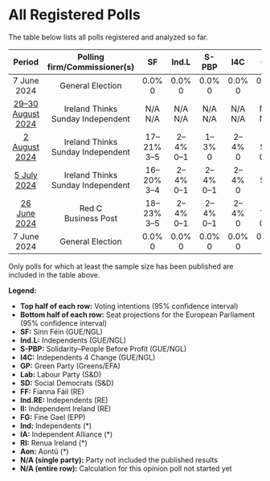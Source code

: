 # All Registered Polls

The table below lists all polls registered and analyzed so far.

| Period     | Polling firm/Commissioner(s) | SF | Ind.L | S-PBP | I4C | GP | Lab | SD | FF | Ind.RE | II | FG | Ind | IA | RI | Aon |
|:----------:|:----------------------------:|:--:|:--:|:--:|:--:|:--:|:--:|:--:|:--:|:--:|:--:|:--:|:--:|:--:|:--:|:--:|
| 7 June 2024 | General Election | 0.0% <br> 0 | 0.0% <br> 0 | 0.0% <br> 0 | 0.0% <br> 0 | 0.0% <br> 0 | 0.0% <br> 0 | 0.0% <br> 0 | 0.0% <br> 0 | 0.0% <br> 0 | 0.0% <br> 0 | 0.0% <br> 0 | 0.0% <br> 0 | 0.0% <br> 0 | 0.0% <br> 0 | 0.0% <br> 0 |
| [29–30 August 2024](2024-08-30-IrelandThinks.html) | Ireland Thinks <br> Sunday Independent | N/A <br> N/A | N/A <br> N/A | N/A <br> N/A | N/A <br> N/A | N/A <br> N/A | N/A <br> N/A | N/A <br> N/A | N/A <br> N/A | N/A <br> N/A | N/A <br> N/A | N/A <br> N/A | N/A <br> N/A | N/A <br> N/A | N/A <br> N/A | N/A <br> N/A |
| [2 August 2024](2024-08-02-IrelandThinks.html) | Ireland Thinks <br> Sunday Independent | 17–21% <br> 3–5 | 2–4% <br> 0–1 | 1–3% <br> 0 | 2–4% <br> 0 | 3–5% <br> 0–1 | 3–5% <br> 0–1 | 4–6% <br> 0–1 | 18–22% <br> 3–5 | 1–3% <br> 0 | 3–5% <br> 0 | 22–26% <br> 5 | 3–5% <br> 0 | N/A <br> N/A | N/A <br> N/A | 3–5% <br> 0–1 |
| [5 July 2024](2024-07-05-IrelandThinks.html) | Ireland Thinks <br> Sunday Independent | 16–20% <br> 3–4 | 2–4% <br> 0–1 | 2–4% <br> 0–1 | 2–4% <br> 0 | 3–5% <br> 0 | 2–4% <br> 0 | 3–5% <br> 0 | 18–22% <br> 4–5 | 1–3% <br> 0 | 3–5% <br> 0 | 22–26% <br> 5 | 3–5% <br> 0 | N/A <br> N/A | N/A <br> N/A | 3–5% <br> 0–1 |
| [26 June 2024](2024-06-26-RedC.html) | Red C <br> Business Post | 18–23% <br> 3–5 | 2–4% <br> 0–1 | 2–4% <br> 0–1 | 2–4% <br> 0 | 4–7% <br> 0–1 | 2–4% <br> 0 | 4–7% <br> 0 | 17–22% <br> 3–4 | 1–3% <br> 0–1 | 4–7% <br> 0–1 | 19–24% <br> 4–5 | 3–6% <br> 0 | N/A <br> N/A | N/A <br> N/A | 2–4% <br> 0 |
| 7 June 2024 | General Election | 0.0% <br> 0 | 0.0% <br> 0 | 0.0% <br> 0 | 0.0% <br> 0 | 0.0% <br> 0 | 0.0% <br> 0 | 0.0% <br> 0 | 0.0% <br> 0 | 0.0% <br> 0 | 0.0% <br> 0 | 0.0% <br> 0 | 0.0% <br> 0 | 0.0% <br> 0 | 0.0% <br> 0 | 0.0% <br> 0 |

Only polls for which at least the sample size has been published are included in the table above.

**Legend:**
+ **Top half of each row:** Voting intentions (95% confidence interval)
+ **Bottom half of each row:** Seat projections for the European Parliament (95% confidence interval)
+ **SF:** Sinn Féin (GUE/NGL)
+ **Ind.L:** Independents (GUE/NGL)
+ **S-PBP:** Solidarity–People Before Profit (GUE/NGL)
+ **I4C:** Independents 4 Change (GUE/NGL)
+ **GP:** Green Party (Greens/EFA)
+ **Lab:** Labour Party (S&D)
+ **SD:** Social Democrats (S&D)
+ **FF:** Fianna Fáil (RE)
+ **Ind.RE:** Independents (RE)
+ **II:** Independent Ireland (RE)
+ **FG:** Fine Gael (EPP)
+ **Ind:** Independents (*)
+ **IA:** Independent Alliance (*)
+ **RI:** Renua Ireland (*)
+ **Aon:** Aontú (*)
+ **N/A (single party):** Party not included the published results
+ **N/A (entire row):** Calculation for this opinion poll not started yet

